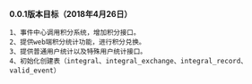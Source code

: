 **0.0.1版本目标（2018年4月26日）**
```
1、事件中心调用积分系统，增加积分接口。
2、提供web端积分统计功能，进行积分兑换。
3、提供普通用户统计以及特殊用户统计接口。
4、初始化创建表（integral、integral_exchange、integral_record、valid_event）